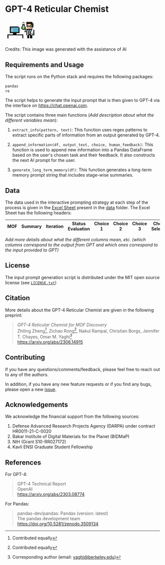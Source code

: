 # GPT-4 Reticular Chemist

<img src="./docs/images/logo-v2.png" width="20%" height="20%">

Credits: This image was generated with the assistance of AI

## Requirements and Usage

The script runs on the Python stack and requires the following packages: 

    pandas
    re

The script helps to generate the input prompt that is then given to GPT-4 via the interface on https://chat.openai.com. 

The script contains three main functions (*Add description about what the different variables mean*):

1. ```extract_info(pattern, text)```: This function uses regex patterns to extract specific parts of information from an output generated by GPT-4.

2. ```append_information(df, output_text, choice, human_feedback)```: This function is used to append new information into a Pandas DataFrame based on the user's chosen task and their feedback. It also constructs the next AI prompt for the user. 

3. ```generate_long_term_memory(df)```: This function generates a long-term memory prompt string that includes stage-wise summaries.

## Data

The data used in the interactive prompting strategy at each step of the process is given in the [Excel Sheet](./data/prompt-input-and-GPT-4-output.xlsx) present in  the [data](./data/) folder. The Excel Sheet has the following headers:


| MOF |	Summary |	Iteration |	Status Evaluation |	Choice 1 |	Choice 2 |	Choice 3 |	Choice Selected |	Human Feedback |	Next Prompt |
| ------------- | ------------- | ------------- | ------------- | ------------- | ------------- | ------------- | ------------- | ------------- | ------------- |


*Add more details about what the different columns mean, etc. (which columns correspond to the output from GPT and which ones correspond to the input provided to GPT)*

## License 

The input prompt generation script is distributed under the MIT open source license (see [`LICENSE.txt`](LICENSE.txt))


## Citation

More details about the GPT-4 Reticular Chemist are given in the following preprint:

> *GPT-4 Reticular Chemist for MOF Discovery* <br/>
> Zhiling Zheng[^1], Zichao Rong[^1], Nakul Rampal, Christian Borgs, Jennifer T. Chayes, Omar M. Yaghi[^2] <br/>
> https://arxiv.org/abs/2306.14915 <br/>

[^1]: Contributed equally
[^2]: Corresponding author (email: yaghi@berkeley.edu)


## Contributing

If you have any questions/comments/feedback, please feel free to reach out to any of the authors.

In addition, if you have any new feature requests or if you find any bugs, please open a new [issue](https://github.com/zach-zhiling-zheng/Reticular_Chemist/issues).

## Acknowledgements

We acknowledge the financial support from the following sources:
1. Defense Advanced Research Projects Agency (DARPA) under contract HR0011-21-C-0020 
2. Bakar Institute of Digital Materials for the Planet (BIDMaP)
3. NIH (Grant S10-RR027172)
4. Kavli ENSI Graduate Student Fellowship

## References

For GPT-4: 

> GPT-4 Technical Report <br/>
> OpenAI <br/>
> https://arxiv.org/abs/2303.08774 <br/>

For Pandas:

> pandas-dev/pandas: Pandas (version: latest) <br/>
> The pandas development team <br/>
> https://doi.org/10.5281/zenodo.3509134 <br/>



